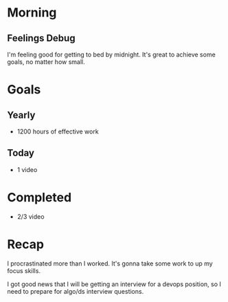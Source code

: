 # Morning
## Feelings Debug
I'm feeling good for getting to bed by midnight. It's great to achieve some goals, no matter how small. 
# Goals

## Yearly
- 1200 hours of effective work
## Today
- 1 video
# Completed
- 2/3 video
# Recap
I procrastinated more than I worked. It's gonna take some work to up my focus skills. 

I got good news that I will be getting an interview for a devops position, so I need to prepare for algo/ds interview questions. 
